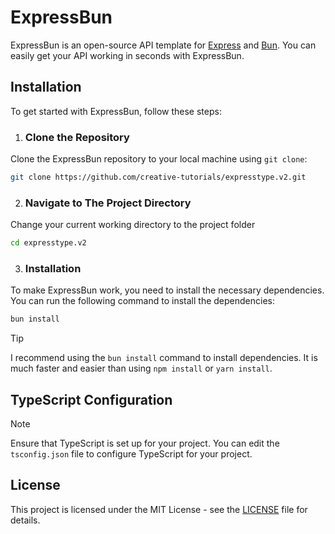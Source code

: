 # ExpressBun

ExpressBun is an open-source API template for [Express](https://expressjs.com/) and [Bun](https://bun.sh). You can easily get your API working in seconds with ExpressBun.

## Installation

To get started with ExpressBun, follow these steps:

1. ### Clone the Repository

Clone the ExpressBun repository to your local machine using `git clone`:

```bash
git clone https://github.com/creative-tutorials/expresstype.v2.git
```

2. ### Navigate to The Project Directory

Change your current working directory to the project folder

```bash
cd expresstype.v2
```

3. ### Installation

To make ExpressBun work, you need to install the necessary dependencies. You can run the following command to install the dependencies:

```bash
bun install
```

> [!TIP]  
> I recommend using the `bun install` command to install dependencies. It is much faster and easier than using `npm install` or `yarn install`.

## TypeScript Configuration

> [!NOTE]  
> Ensure that TypeScript is set up for your project. You can edit the `tsconfig.json` file to configure TypeScript for your project.

## License

This project is licensed under the MIT License - see the [LICENSE](/LICENSE) file for details.
